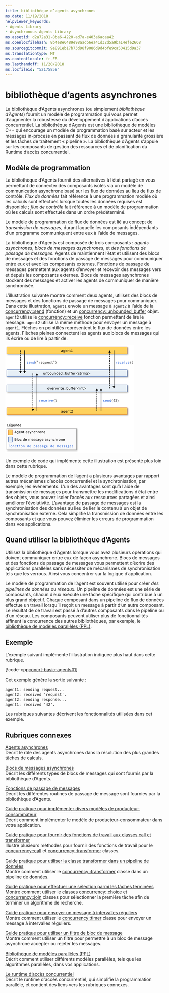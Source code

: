 ```yaml
---
title: bibliothèque d’agents asynchrones
ms.date: 11/19/2018
helpviewer_keywords:
- Agents Library
- Asynchronous Agents Library
ms.assetid: d2a72a31-8ba6-4220-ad7a-e403a6acaa42
ms.openlocfilehash: 8b4e8e6489e98aadb6ea41d32d5a9ba14efe2668
ms.sourcegitcommit: 9e891eb17b73d98f9086d9d4bfe9ca50415d9a37
ms.translationtype: MT
ms.contentlocale: fr-FR
ms.lasthandoff: 11/20/2018
ms.locfileid: "52175858"
---
```

# <a name="asynchronous-agents-library"></a>bibliothèque d’agents asynchrones

La bibliothèque d’Agents asynchrones (ou simplement *bibliothèque d’Agents*) fournit un modèle de programmation qui vous permet d’augmenter la robustesse du développement d’applications d’accès concurrentiel. La bibliothèque d’Agents est une bibliothèque de modèles C++ qui encourage un modèle de programmation basé sur acteur et les messages in-process en passant de flux de données à granularité grossière et les tâches de traitement « pipeline ». La bibliothèque d’Agents s’appuie sur les composants de gestion des ressources et de planification du Runtime d’accès concurrentiel.

## <a name="programming-model"></a>Modèle de programmation

La bibliothèque d’Agents fournit des alternatives à l’état partagé en vous permettant de connecter des composants isolés via un modèle de communication asynchrone basé sur les flux de données au lieu de flux de contrôle. *Flux de données* fait référence à une programmation modèle où les calculs sont effectués lorsque toutes les données requises est disponible ; *flux de contrôle* fait référence à un modèle de programmation où les calculs sont effectués dans un ordre prédéterminé.

Le modèle de programmation de flux de données est lié au concept de *transmission de messages*, durant laquelle les composants indépendants d’un programme communiquent entre eux à l’aide de messages.

La bibliothèque d’Agents est composée de trois composants : *agents asynchrones*, *blocs de messages asynchrones*, et *des fonctions de passage de messages*. Agents de maintiennent l’état et utilisent des blocs de messages et des fonctions de passage de messages pour communiquer entre eux et avec les composants externes. Fonctions de passage de messages permettent aux agents d’envoyer et recevoir des messages vers et depuis les composants externes. Blocs de messages asynchrones stockent des messages et activer les agents de communiquer de manière synchronisée.

L’illustration suivante montre comment deux agents, utilisez des blocs de messages et des fonctions de passage de messages pour communiquer. Dans cette illustration, `agent1` envoie un message à `agent2` à l’aide de la [concurrency::send](reference/concurrency-namespace-functions.md#send) (fonction) et un [concurrency::unbounded_buffer](reference/unbounded-buffer-class.md) objet. `agent2` utilise le [concurrency::receive](reference/concurrency-namespace-functions.md#receive) fonction permettant de lire le message. `agent2` utilise la même méthode pour envoyer un message à `agent1`. Flèches en pointillés représentent le flux de données entre les agents. Flèches pleines connectent les agents aux blocs de messages qui ils écrire ou de lire à partir de.

![Les composants de la bibliothèque d’Agents](../../parallel/concrt/media/agent_librarycomp.png "les composants de la bibliothèque d’Agents")

Un exemple de code qui implémente cette illustration est présenté plus loin dans cette rubrique.

Le modèle de programmation de l’agent a plusieurs avantages par rapport autres mécanismes d’accès concurrentiel et la synchronisation, par exemple, les événements. L’un des avantages sont qu’à l’aide de transmission de messages pour transmettre les modifications d’état entre des objets, vous pouvez isoler l’accès aux ressources partagées et ainsi améliorer l’évolutivité. L’avantage de passage de messages est la synchronisation des données au lieu de lier le contenu à un objet de synchronisation externe. Cela simplifie la transmission de données entre les composants et que vous pouvez éliminer les erreurs de programmation dans vos applications.

## <a name="when-to-use-the-agents-library"></a>Quand utiliser la bibliothèque d’Agents

Utilisez la bibliothèque d’Agents lorsque vous avez plusieurs opérations qui doivent communiquer entre eux de façon asynchrone. Blocs de messages et des fonctions de passage de messages vous permettent d’écrire des applications parallèles sans nécessiter de mécanismes de synchronisation tels que les verrous. Ainsi vous concentrer sur la logique d’application.

Le modèle de programmation de l’agent est souvent utilisé pour créer *des pipelines de données* ou *réseaux*. Un pipeline de données est une série de composants, chacun d’eux exécute une tâche spécifique qui contribue à un plus grand objectif. Chaque composant dans un pipeline de flux de données effectue un travail lorsqu’il reçoit un message à partir d’un autre composant. Le résultat de ce travail est passé à d’autres composants dans le pipeline ou d’un réseau. Les composants peuvent utiliser plus de fonctionnalités affinent la concurrence des autres bibliothèques, par exemple, le [bibliothèque de modèles parallèles (PPL)](../../parallel/concrt/parallel-patterns-library-ppl.md).

## <a name="example"></a>Exemple

L’exemple suivant implémente l’illustration indiquée plus haut dans cette rubrique.

[!code-cpp[concrt-basic-agents#1](../../parallel/concrt/codesnippet/cpp/asynchronous-agents-library_1.cpp)]

Cet exemple génère la sortie suivante :

```Output
agent1: sending request...
agent2: received 'request'.
agent2: sending response...
agent1: received '42'.
```

Les rubriques suivantes décrivent les fonctionnalités utilisées dans cet exemple.

## <a name="related-topics"></a>Rubriques connexes

[Agents asynchrones](../../parallel/concrt/asynchronous-agents.md)<br/>
Décrit le rôle des agents asynchrones dans la résolution des plus grandes tâches de calculs.

[Blocs de messages asynchrones](../../parallel/concrt/asynchronous-message-blocks.md)<br/>
Décrit les différents types de blocs de messages qui sont fournis par la bibliothèque d’Agents.

[Fonctions de passage de messages](../../parallel/concrt/message-passing-functions.md)<br/>
Décrit les différentes routines de passage de message sont fournies par la bibliothèque d’Agents.

[Guide pratique pour implémenter divers modèles de producteur-consommateur](../../parallel/concrt/how-to-implement-various-producer-consumer-patterns.md)<br/>
Décrit comment implémenter le modèle de producteur-consommateur dans votre application.

[Guide pratique pour fournir des fonctions de travail aux classes call et transformer](../../parallel/concrt/how-to-provide-work-functions-to-the-call-and-transformer-classes.md)<br/>
Illustre plusieurs méthodes pour fournir des fonctions de travail pour le [concurrency::call](../../parallel/concrt/reference/call-class.md) et [concurrency::transformer](../../parallel/concrt/reference/transformer-class.md) classes.

[Guide pratique pour utiliser la classe transformer dans un pipeline de données](../../parallel/concrt/how-to-use-transformer-in-a-data-pipeline.md)<br/>
Montre comment utiliser le [concurrency::transformer](../../parallel/concrt/reference/transformer-class.md) classe dans un pipeline de données.

[Guide pratique pour effectuer une sélection parmi les tâches terminées](../../parallel/concrt/how-to-select-among-completed-tasks.md)<br/>
Montre comment utiliser le [classes concurrency::choice](../../parallel/concrt/reference/choice-class.md) et [concurrency::join](../../parallel/concrt/reference/join-class.md) classes pour sélectionner la première tâche afin de terminer un algorithme de recherche.

[Guide pratique pour envoyer un message à intervalles réguliers](../../parallel/concrt/how-to-send-a-message-at-a-regular-interval.md)<br/>
Montre comment utiliser le [concurrency::timer](../../parallel/concrt/reference/timer-class.md) classe pour envoyer un message à intervalles réguliers.

[Guide pratique pour utiliser un filtre de bloc de message](../../parallel/concrt/how-to-use-a-message-block-filter.md)<br/>
Montre comment utiliser un filtre pour permettre à un bloc de message asynchrone accepter ou rejeter les messages.

[Bibliothèque de modèles parallèles (PPL)](../../parallel/concrt/parallel-patterns-library-ppl.md)<br/>
Décrit comment utiliser différents modèles parallèles, tels que les algorithmes parallèles, dans vos applications.

[Le runtime d’accès concurrentiel](../../parallel/concrt/concurrency-runtime.md)<br/>
Décrit le runtime d'accès concurrentiel, qui simplifie la programmation parallèle, et contient des liens vers les rubriques connexes.

